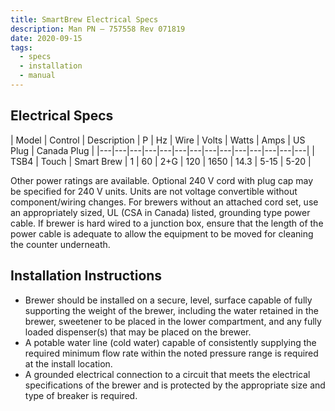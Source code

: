 ```yaml
---
title: SmartBrew Electrical Specs
description: Man PN – 757558 Rev 071819
date: 2020-09-15
tags:
  - specs
  - installation
  - manual
---
```

## Electrical Specs

| Model | Control | Description | P | Hz | Wire | Volts | Watts | Amps | US Plug | Canada Plug |
|---|---|---|---|---|---|---|---|---|---|---|---|---|---|
| TSB4 | Touch | Smart Brew | 1 | 60 | 2+G | 120 | 1650 | 14.3 | 5-15 | 5-20 |

Other power ratings are available.  Optional 240 V cord with plug cap may be specified for 240 V units.  Units are not voltage convertible without component/wiring changes.  For brewers without an attached cord set, use an appropriately sized, UL (CSA in Canada) listed, grounding type power cable.  If brewer is hard wired to a junction box, ensure that the length of the power cable is adequate to allow the equipment to be moved for cleaning the counter underneath.

## Installation Instructions

- Brewer should be installed on a secure, level, surface capable of fully supporting the weight of the brewer, including the water retained in the brewer, sweetener to be placed in the lower compartment, and any fully loaded dispenser(s) that may be placed on the brewer.
- A potable water line (cold water) capable of consistently supplying the required minimum flow rate within the noted pressure range is required at the install location.
- A grounded electrical connection to a circuit that meets the electrical specifications of the brewer and is protected by the appropriate size and type of breaker is required.
